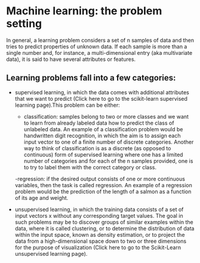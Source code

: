 # Machine learning: the problem setting
In general, a learning problem considers a set of n samples of data and then tries to predict properties of unknown data. If each sample is more than a single number and, for instance, a multi-dimensional entry (aka multivariate data), it is said to have several attributes or features.

## Learning problems fall into a few categories:

- supervised learning, in which the data comes with additional attributes that we want to predict (Click here to go to the scikit-learn supervised learning page).This problem can be either:

	- classification: samples belong to two or more classes and we want to learn from already labeled data how to predict the class of unlabeled data. An example of a classification problem would be handwritten digit recognition, in which the aim is to assign each input vector to one of a finite number of discrete categories. Another way to think of classification is as a discrete (as opposed to continuous) form of supervised learning where one has a limited number of categories and for each of the n samples provided, one is to try to label them with the correct category or class.

	-regression: if the desired output consists of one or more continuous variables, then the task is called regression. An example of a regression problem would be the prediction of the length of a salmon as a function of its age and weight.

- unsupervised learning, in which the training data consists of a set of input vectors x without any corresponding target values. The goal in such problems may be to discover groups of similar examples within the data, where it is called clustering, or to determine the distribution of data within the input space, known as density estimation, or to project the data from a high-dimensional space down to two or three dimensions for the purpose of visualization (Click here to go to the Scikit-Learn unsupervised learning page).